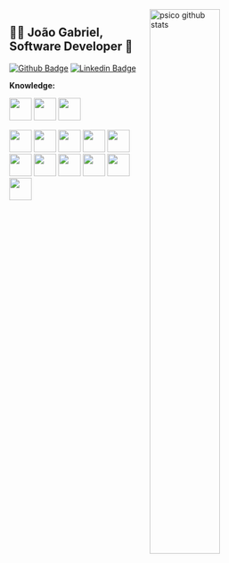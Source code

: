 <a href="https://github.com/psico">
    <img width="50%" align="right" width="50%" alt="psico github stats" src="https://github-readme-stats.vercel.app/api?username=psico&show_icons=false&hide_border=false"/>
</a>

## :man_technologist: João Gabriel, Software Developer 🚀

[![Github Badge](https://img.shields.io/badge/-Github-000?style=flat-square&logo=Github&logoColor=white&link=)](https://github.com/psico)
[![Linkedin Badge](https://img.shields.io/badge/-LinkedIn-blue?style=flat-square&logo=Linkedin&logoColor=white&link=https://www.linkedin.com/in/jo%C3%A3o-gabriel-dos-santos-rodrigues-34378323/?locale=en_US)](https://www.linkedin.com/in/jo%C3%A3o-gabriel-dos-santos-rodrigues-34378323/?locale=en_US)

<!--
**Personal Infos:**

- 💼 Senior Systems Analyst at **Banco do Brasil**
- :computer: Knowledge: JavaScript, React, Java, Sprint Boot, PHP, Docker, SQL, MongoDB and others.
-->



**Knowledge:**  

<code><img height="40" width="40" src="https://www.vectorlogo.zone/logos/javascript/javascript-vertical.svg"></code>
<code><img height="40" width="40" src="https://www.vectorlogo.zone/logos/reactjs/reactjs-icon.svg"></code>
<code><img height="40" width="40" src="https://www.vectorlogo.zone/logos/angular/angular-icon.svg"></code>
<!-- <code><img height="40" width="40" src="https://www.vectorlogo.zone/logos/nodejs/nodejs-icon.svg"></code>-->
<code><img height="40" width="40" src="https://www.vectorlogo.zone/logos/typescriptlang/typescriptlang-icon.svg"></code>
<code><img height="40" width="40" src="https://www.vectorlogo.zone/logos/java/java-icon.svg"></code>
<code><img height="40" width="40" src="https://www.vectorlogo.zone/logos/springio/springio-icon.svg"></code>
<code><img height="40" width="40" src="https://www.vectorlogo.zone/logos/php/php-icon.svg"></code>
<code><img height="40" width="40" src="https://www.vectorlogo.zone/logos/git-scm/git-scm-icon.svg"></code>
<code><img height="40" width="40" src="https://www.vectorlogo.zone/logos/github/github-icon.svg"></code>
<code><img height="40" width="40" src="https://www.vectorlogo.zone/logos/docker/docker-official.svg"></code>
<code><img height="40" width="40" src="https://www.vectorlogo.zone/logos/oracle/oracle-icon.svg"></code>
<code><img height="40" width="40" src="https://www.vectorlogo.zone/logos/postgresql/postgresql-vertical.svg"></code>
<code><img height="40" width="40" src="https://www.vectorlogo.zone/logos/mongodb/mongodb-icon.svg"></code>
<code><img height="40" width="40" src="https://www.vectorlogo.zone/logos/firebase/firebase-icon.svg"></code>

<!-- 
**DevOps ❤️:**  

<code><img height="30" src="https://raw.githubusercontent.com/github/explore/80688e429a7d4ef2fca1e82350fe8e3517d3494d/topics/linux/linux.png"></code>
<code><img height="30" src="https://raw.githubusercontent.com/github/explore/80688e429a7d4ef2fca1e82350fe8e3517d3494d/topics/docker/docker.png"></code>
<code><img height="30" src="https://raw.githubusercontent.com/github/explore/80688e429a7d4ef2fca1e82350fe8e3517d3494d/topics/kubernetes/kubernetes.png"></code>
<code><img height="30" src="https://www.vectorlogo.zone/logos/openshift/openshift-icon.svg"></code>
-->

</p>

  

